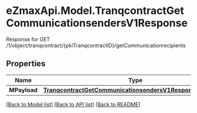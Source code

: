 # eZmaxApi.Model.TranqcontractGetCommunicationsendersV1Response
Response for GET /1/object/tranqcontract/{pkiTranqcontractID}/getCommunicationrecipients

## Properties

Name | Type | Description | Notes
------------ | ------------- | ------------- | -------------
**MPayload** | [**TranqcontractGetCommunicationsendersV1ResponseMPayload**](TranqcontractGetCommunicationsendersV1ResponseMPayload.md) |  | 

[[Back to Model list]](../README.md#documentation-for-models) [[Back to API list]](../README.md#documentation-for-api-endpoints) [[Back to README]](../README.md)

